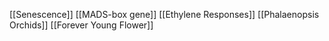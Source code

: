 [[Senescence]]
[[MADS-box gene]]
[[Ethylene Responses]]
[[Phalaenopsis Orchids]]
[[Forever Young Flower]]
